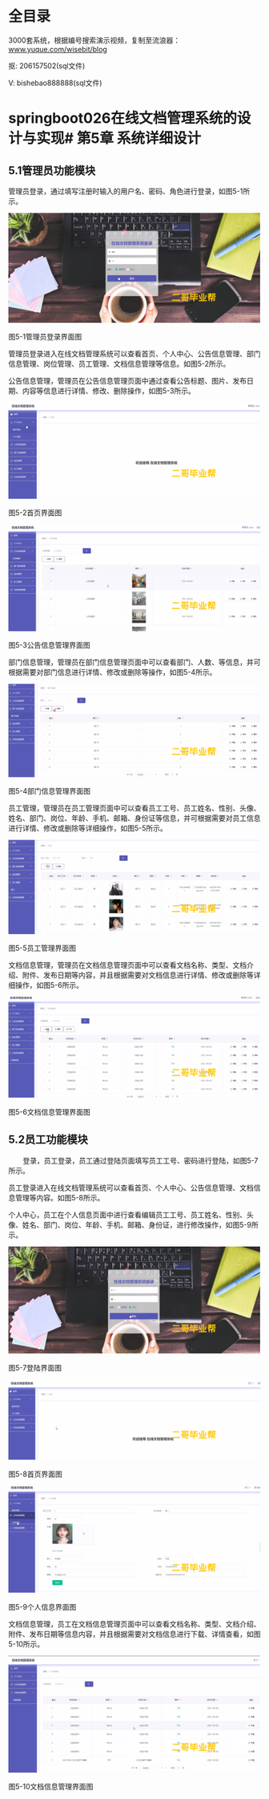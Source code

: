 # 全目录

3000套系统，根据编号搜索演示视频，复制至流浪器：www.yuque.com/wisebit/blog


<p>抠: 206157502(sql文件)</p>
<p>V: bishebao888888(sql文件)</p>


# springboot026在线文档管理系统的设计与实现# 第5章 系统详细设计

## 5.1管理员功能模块
管理员登录，通过填写注册时输入的用户名、密码、角色进行登录，如图5-1所示。

![](/md/blog.012.png)

图5-1管理员登录界面图

管理员登录进入在线文档管理系统可以查看首页、个人中心、公告信息管理、部门信息管理、岗位管理、员工管理、文档信息管理等信息。如图5-2所示。

公告信息管理，管理员在公告信息管理页面中通过查看公告标题、图片、发布日期、内容等信息进行详情、修改、删除操作，如图5-3所示。

![](/md/blog.013.png)

图5-2首页界面图

![](/md/blog.014.png)

图5-3公告信息管理界面图

部门信息管理，管理员在部门信息管理页面中可以查看部门、人数、等信息，并可根据需要对部门信息进行详情、修改或删除等操作，如图5-4所示。

![](/md/blog.015.png)

图5-4部门信息管理界面图

员工管理，管理员在员工管理页面中可以查看员工工号、员工姓名、性别、头像、姓名、部门、岗位、年龄、手机、邮箱、身份证等信息，并可根据需要对员工信息进行详情、修改或删除等详细操作，如图5-5所示。

![](/md/blog.016.png)

图5-5员工管理界面图

文档信息管理，管理员在文档信息管理页面中可以查看文档名称、类型、文档介绍、附件、发布日期等内容，并且根据需要对文档信息进行详情、修改或删除等详细操作，如图5-6所示。

![](/md/blog.017.png)

图5-6文档信息管理界面图






## 5.2员工功能模块
`    `登录，员工登录，员工通过登陆页面填写员工工号、密码进行登陆，如图5-7所示。

员工登录进入在线文档管理系统可以查看首页、个人中心、公告信息管理、文档信息管理等内容。如图5-8所示。

个人中心，员工在个人信息页面中进行查看编辑员工工号、员工姓名、性别、头像、姓名、部门、岗位、年龄、手机、邮箱、身份证，进行修改操作，如图5-9所示。


![](/md/blog.018.png)

图5-7登陆界面图


![](/md/blog.019.png)

图5-8首页界面图

![](/md/blog.020.png)

图5-9个人信息界面图

文档信息管理，员工在文档信息管理页面中可以查看文档名称、类型、文档介绍、附件、发布日期等信息内容，并且根据需要对文档信息进行下载、详情查看，如图5-10所示。

![](/md/blog.021.png)

图5-10文档信息管理界面图











